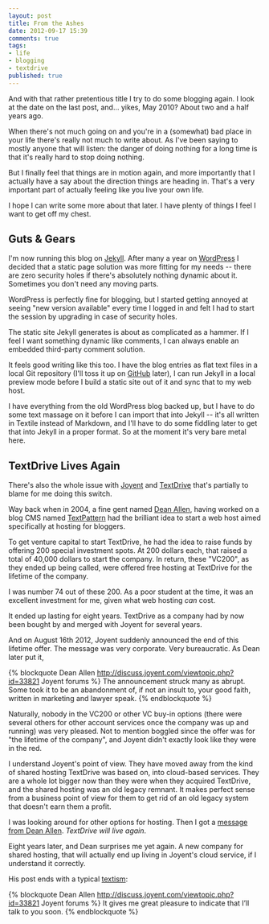 ```yaml
---
layout: post
title: From the Ashes
date: 2012-09-17 15:39
comments: true
tags:
- life
- blogging
- textdrive
published: true
---
```


And with that rather pretentious title I try to do some blogging again. I look at the date on the last post, and... yikes, May 2010? About two and a half years ago.

<!-- more -->

When there's not much going on and you're in a (somewhat) bad place in your life there's really not much to write about. As I've been saying to mostly anyone that will listen: the danger of doing nothing for a long time is that it's really hard to stop doing nothing.

But I finally feel that things are in motion again, and more importantly that I actually have a say about the direction things are heading in. That's a very important part of actually feeling like you live your own life.

I hope I can write some more about that later. I have plenty of things I feel I want to get off my chest.

## Guts & Gears ##

I'm now running this blog on [Jekyll](http://jekyllrb.com/). After many a year on [WordPress](http://wordpress.org/) I decided that a static page solution was more fitting for my needs -- there are zero security holes if there's absolutely nothing dynamic about it. Sometimes you don't need any moving parts.

WordPress is perfectly fine for blogging, but I started getting annoyed at seeing "new version available" every time I logged in and felt I had to start the session by upgrading in case of security holes.

The static site Jekyll generates is about as complicated as a hammer. If I feel I want something dynamic like comments, I can always enable an embedded third-party comment solution.

It feels good writing like this too. I have the blog entries as flat text files in a local Git repository (I'll toss it up on [GitHub](http://github.com/) later), I can run Jekyll in a local preview mode before I build a static site out of it and sync that to my web host.

I have everything from the old WordPress blog backed up, but I have to do some text massage on it before I can import that into Jekyll -- it's all written in Textile instead of Markdown, and I'll have to do some fiddling later to get that into Jekyll in a proper format. So at the moment it's very bare metal here.

## TextDrive Lives Again ##

There's also the whole issue with [Joyent][joyent] and [TextDrive][textdrive] that's partially to blame for me doing this switch.

Way back when in 2004, a fine gent named [Dean Allen][textism], having worked on a blog CMS named [TextPattern][textpattern] had the brilliant idea to start a web host aimed specifically at hosting for bloggers.

To get venture capital to start TextDrive, he had the idea to raise funds by offering 200 special investment spots. At 200 dollars each, that raised a total of 40,000 dollars to start the company. In return, these "VC200", as they ended up being called, were offered free hosting at TextDrive for the lifetime of the company.

I was number 74 out of these 200. As a poor student at the time, it was an excellent investment for me, given what web hosting _can_ cost.

It ended up lasting for eight years. TextDrive as a company had by now been bought by and merged with Joyent for several years.

And on August 16th 2012, Joyent suddenly announced the end of this lifetime offer. The message was very corporate. Very bureaucratic. As Dean later put it,

{% blockquote Dean Allen http://discuss.joyent.com/viewtopic.php?id=33821 Joyent forums %}
The announcement struck many as abrupt. Some took it to be an abandonment of, if not an insult to, your good faith, written in marketing and lawyer speak.
{% endblockquote %}

Naturally, nobody in the VC200 or other VC buy-in options (there were several others for other account services once the company was up and running) was very pleased. Not to mention boggled since the offer was for "the lifetime of the company", and Joyent didn't exactly look like they were in the red.

I understand Joyent's point of view. They have moved away from the kind of shared hosting TextDrive was based on, into cloud-based services. They are a whole lot bigger now than they were when they acquired TextDrive, and the shared hosting was an old legacy remnant. It makes perfect sense from a business point of view for them to get rid of an old legacy system that doesn't earn them a profit.

I was looking around for other options for hosting. Then I got a [message from Dean Allen][deanpost]. _TextDrive will live again_.

Eight years later, and Dean surprises me yet again. A new company for shared hosting, that will actually end up living in Joyent's cloud service, if I understand it correctly.

His post ends with a typical [textism](http://twitter.com/textism):

{% blockquote Dean Allen http://discuss.joyent.com/viewtopic.php?id=33821 Joyent forums %}
It gives me great pleasure to indicate that I’ll talk to you soon.
{% endblockquote %}

[deanpost]: http://discuss.joyent.com/viewtopic.php?id=33821
[joyent]: http://www.joyent.com/
[textdrive]: http://textdrive.com/
[textpattern]: http://textpattern.com/
[textism]: http://textism.com/